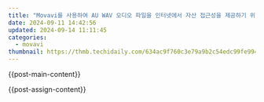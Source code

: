 ```yaml
---
title: "Movavi를 사용하여 AU WAV 오디오 파일을 인터넷에서 자산 접근성을 제공하기 위한 무료 변환: 가이드"
date: 2024-09-11 14:42:56
updated: 2024-09-14 11:11:45
categories:
  - movavi
thumbnail: https://thmb.techidaily.com/634ac9f760c3e79a9b2c54edc99fe994b8053a847fb1d16c5b184059bb3a3f2f.png
---
```


{{post-main-content}}

<ins class="adsbygoogle"
     style="display:block"
     data-ad-format="autorelaxed"
     data-ad-client="ca-pub-7571918770474297"
     data-ad-slot="1223367746"></ins>

{{post-assign-content}}

<ins class="adsbygoogle"
     style="display:block"
     data-ad-client="ca-pub-7571918770474297"
     data-ad-slot="8358498916"
     data-ad-format="auto"
     data-full-width-responsive="true"></ins>
